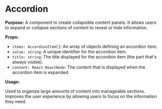 # Accordion

**Purpose:** A component to create collapsible content panels. It allows users to expand or collapse sections of content to reveal or hide information.

**Props:**

- `items: AccordionItem[]`: An array of objects defining an accordion item.
- `value: string`: A unique identifier for the accordion item.
- `title: string`: The title displayed for the accordion item (the part that's always visible).
- `content: React.ReactNode`: The content that is displayed when the accordion item is expanded.

**Usage:**

Used to organize large amounts of content into manageable sections. Improves the user experience by allowing users to focus on the information they need.